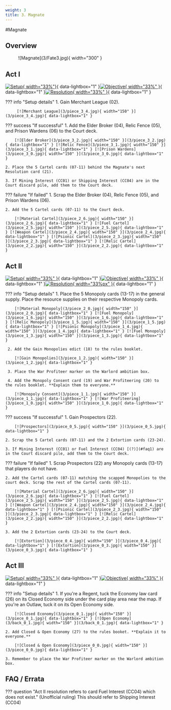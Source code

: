 ```yaml
---
weight: 3
title: 3. Magnate
---
```

#Magnate
## Overview
<figure markdown="span">
![Magnate](3/Fate3.jpg){ width="300" }
</figure>

## Act I

[![Setup](3/piece_3_5.jpg){ width="33%"}](3/piece_3_5.jpg){ data-lightbox="1" }[![Objective](3/back_3_5.jpg){ width="33%" }](3/back_3_5.jpg){ data-lightbox="1" }[![Resolution](3/piece_3_3.jpg){ width="33%" }](3/piece_3_3.jpg){ data-lightbox="1" }

??? info "Setup details"
     1. Gain Merchant League (02).
    
         [![Merchant League](3/piece_3_4.jpg){ width="150" }](3/piece_3_4.jpg){ data-lightbox="1" }

??? success "If successful"
    1. Add the Elder Broker (04), Relic Fence (05), and Prison Wardens (06) to the Court deck.
      
        [![Elder Broker](3/piece_3_2.jpg){ width="150" }](3/piece_3_2.jpg){ data-lightbox="1" } [![Relic Fence](3/piece_3_1.jpg){ width="150" }](3/piece_3_1.jpg){ data-lightbox="1" } [![Prison Wardens](3/piece_3_0.jpg){ width="150" }](3/piece_3_0.jpg){ data-lightbox="1" }

    2. Place the 5 Cartel cards (07-11) behind the Magnate's next Resolution card (21).
    
    3. If Mining Interest (CC01) or Shipping Interest (CC04) are in the Court discard pile, add them to the Court deck.

??? failure "If failed"
    1. Scrap the Elder Broker (04), Relic Fence (05), and Prison Wardens (06).
    
    2. Add the 5 Cartel cards (07-11) to the Court deck.
      
        [![Material Cartel](3/piece_2_6.jpg){ width="150" }](3/piece_2_6.jpg){ data-lightbox="1" } [![Fuel Cartel](3/piece_2_5.jpg){ width="150" }](3/piece_2_5.jpg){ data-lightbox="1" } [![Weapon Cartel](3/piece_2_4.jpg){ width="150" }](3/piece_2_4.jpg){ data-lightbox="1" } [![Psionic Cartel](3/piece_2_3.jpg){ width="150" }](3/piece_2_3.jpg){ data-lightbox="1" } [![Relic Cartel](3/piece_2_2.jpg){ width="150" }](3/piece_2_2.jpg){ data-lightbox="1" }

## Act II

[![Setup](3/piece_2_1.jpg){ width="33%" }](3/piece_2_1.jpg){ data-lightbox="1" }[![Objective](3/back_2_1.jpg){ width="33%" }](3/back_2_1.jpg){ data-lightbox="1" }[![Resolution](3/piece_0_6.jpg){ width="33%px" }](3/piece_0_6.jpg){ data-lightbox="1" }

??? info "Setup details"
     1. Place the 5 Monopoly cards (13-17) in the general supply. Place the resource supplies on their respective Monopoly cards.
    
        [![Material Monopoly](3/piece_2_0.jpg){ width="150" }](3/piece_2_0.jpg){ data-lightbox="1" } [![Fuel Monopoly](3/piece_1_6.jpg){ width="150" }](3/piece_1_6.jpg){ data-lightbox="1" } [![Relic Monopoly](3/piece_1_5.jpg){ width="150" }](3/piece_1_5.jpg){ data-lightbox="1" } [![Psionic Monopoly](3/piece_1_4.jpg){ width="150" }](3/piece_1_4.jpg){ data-lightbox="1" } [![Fuel Monopoly](3/piece_1_3.jpg){ width="150" }](3/piece_1_3.jpg){ data-lightbox="1" }

     2. Add the Gain Monopolies edict (18) to the rules booklet.

        [![Gain Monopolies](3/piece_1_2.jpg){ width="150" }](3/piece_1_2.jpg){ data-lightbox="1" }

     3. Place the War Profiteer marker on the Warlord ambition box.
     
     4. Add the Monopoly Consent card (19) and War Profiteering (20) to the rules booklet. **Explain them to everyone.** 

        [![Monopoly Consent](3/piece_1_1.jpg){ width="150" }](3/piece_1_1.jpg){ data-lightbox="1" } [![War Profiteering](3/piece_1_0.jpg){ width="150" }](3/piece_1_0.jpg){ data-lightbox="1" }

??? success "If successful"
    1. Gain Prospectors (22).
      
        [![Prospectors](3/piece_0_5.jpg){ width="150" }](3/piece_0_5.jpg){ data-lightbox="1" }

    2. Scrap the 5 Cartel cards (07-11) and the 2 Extortion cards (23-24).
    
    3. If Mining Interest (CC01) or Fuel Interest (CC04) [(?)](#faq1) are in the Court discard pile, add them to the Court deck.

??? failure "If failed"
    1. Scrap Prospectors (22) any Monopoly cards (13-17) that players do not have. 
    
    2. Add the Cartel cards (07-11) matching the scapped Monopolies to the court deck. Scrap the rest of the Cartel cards (07-11).

        [![Material Cartel](3/piece_2_6.jpg){ width="150" }](3/piece_2_6.jpg){ data-lightbox="1" } [![Fuel Cartel](3/piece_2_5.jpg){ width="150" }](3/piece_2_5.jpg){ data-lightbox="1" } [![Weapon Cartel](3/piece_2_4.jpg){ width="150" }](3/piece_2_4.jpg){ data-lightbox="1" } [![Psionic Cartel](3/piece_2_3.jpg){ width="150" }](3/piece_2_3.jpg){ data-lightbox="1" } [![Relic Cartel](3/piece_2_2.jpg){ width="150" }](3/piece_2_2.jpg){ data-lightbox="1" }

    3. Add the 2 Extortion cards (23-24) to the Court deck.
      
        [![Extortion](3/piece_0_4.jpg){ width="150" }](3/piece_0_4.jpg){ data-lightbox="1" } [![Extortion](3/piece_0_3.jpg){ width="150" }](3/piece_0_3.jpg){ data-lightbox="1" }

## Act III

[![Setup](3/piece_0_2.jpg){ width="33%" }](3/piece_0_2.jpg){ data-lightbox="1" }[![Objective](3/back_0_2.jpg){ width="33%" }](3/back_0_2.jpg){ data-lightbox="1" }

??? info "Setup details"
    1. If you're a Regent, tuck the Economy law card (26) on its Closed Economy side under the card play area near the map. If you're an Outlaw, tuck it on its Open Economy side.
    
        [![Closed Economy](3/piece_0_1.jpg){ width="150" }](3/piece_0_1.jpg){ data-lightbox="1" } [![Open Economy](3/back_0_1.jpg){ width="150" }](3/back_0_1.jpg){ data-lightbox="1" }

    2. Add Closed & Open Economy (27) to the rules booket. **Explain it to everyone.**

        [![Closed & Open Economy](3/piece_0_0.jpg){ width="150" }](3/piece_0_0.jpg){ data-lightbox="1" }

    3. Remember to place the War Profiteer marker on the Warlord ambition box.

## FAQ / Errata

<a name="faq1"></a>
??? question "Act II resolution refers to card Fuel Interest (CC04) which does not exist."
    (Unofficial ruling) This should refer to Shipping Interest (CC04)
